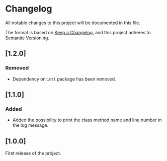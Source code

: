 # Changelog

All notable changes to this project will be documented in this file.

The format is based on [Keep a Changelog](https://keepachangelog.com/en/1.0.0/),
and this project adheres to [Semantic Versioning](https://semver.org/spec/v2.0.0.html).

## [1.2.0]

### Removed

- Dependency on `intl` package has been removed.

## [1.1.0]

### Added

- Added the possibility to print the class method name and line number in the log message.

## [1.0.0]

First release of the project.
